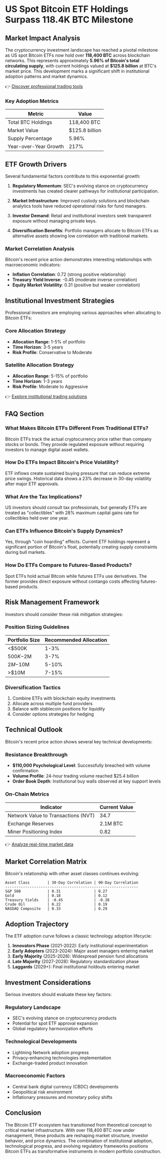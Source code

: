 # US Spot Bitcoin ETF Holdings Surpass 118.4K BTC Milestone

## Market Impact Analysis

The cryptocurrency investment landscape has reached a pivotal milestone as US spot Bitcoin ETFs now hold over **118,400 BTC** across blockchain networks. This represents approximately **5.96% of Bitcoin's total circulating supply**, with current holdings valued at **$125.8 billion** at BTC's market price. This development marks a significant shift in institutional adoption patterns and market dynamics.

👉 [Discover professional trading tools](https://bit.ly/okx-bonus)

### Key Adoption Metrics
| Metric | Value |
|--------|-------|
| Total BTC Holdings | 118,400 BTC |
| Market Value | $125.8 billion |
| Supply Percentage | 5.96% |
| Year-over-Year Growth | 217% |

## ETF Growth Drivers

Several fundamental factors contribute to this exponential growth:

1. **Regulatory Momentum**: SEC's evolving stance on cryptocurrency investments has created clearer pathways for institutional participation.

2. **Market Infrastructure**: Improved custody solutions and blockchain analytics tools have reduced operational risks for fund managers.

3. **Investor Demand**: Retail and institutional investors seek transparent exposure without managing private keys.

4. **Diversification Benefits**: Portfolio managers allocate to Bitcoin ETFs as alternative assets showing low correlation with traditional markets.

### Market Correlation Analysis

Bitcoin's recent price action demonstrates interesting relationships with macroeconomic indicators:

- **Inflation Correlation**: 0.72 (strong positive relationship)
- **Treasury Yield Inverse**: -0.45 (moderate inverse correlation)
- **Equity Market Volatility**: 0.31 (positive but weaker correlation)

## Institutional Investment Strategies

Professional investors are employing various approaches when allocating to Bitcoin ETFs:

### Core Allocation Strategy
- **Allocation Range**: 1-5% of portfolio
- **Time Horizon**: 3-5 years
- **Risk Profile**: Conservative to Moderate

### Satellite Allocation Strategy
- **Allocation Range**: 5-15% of portfolio
- **Time Horizon**: 1-3 years
- **Risk Profile**: Moderate to Aggressive

👉 [Explore institutional trading solutions](https://bit.ly/okx-bonus)

## FAQ Section

### What Makes Bitcoin ETFs Different From Traditional ETFs?
Bitcoin ETFs track the actual cryptocurrency price rather than company stocks or bonds. They provide regulated exposure without requiring investors to manage digital asset wallets.

### How Do ETFs Impact Bitcoin's Price Volatility?
ETF inflows create sustained buying pressure that can reduce extreme price swings. Historical data shows a 23% decrease in 30-day volatility after major ETF approvals.

### What Are the Tax Implications?
US investors should consult tax professionals, but generally ETFs are treated as "collectibles" with 28% maximum capital gains rate for collectibles held over one year.

### Can ETFs Influence Bitcoin's Supply Dynamics?
Yes, through "coin hoarding" effects. Current ETF holdings represent a significant portion of Bitcoin's float, potentially creating supply constraints during bull markets.

### How Do ETFs Compare to Futures-Based Products?
Spot ETFs hold actual Bitcoin while futures ETFs use derivatives. The former provides direct exposure without contango costs affecting futures-based products.

## Risk Management Framework

Investors should consider these risk mitigation strategies:

### Position Sizing Guidelines
| Portfolio Size | Recommended Allocation |
|----------------|-------------------------|
| <$500K         | 1-3%                   |
| $500K-$2M      | 3-7%                   |
| $2M-$10M       | 5-10%                  |
| >$10M          | 7-15%                  |

### Diversification Tactics
1. Combine ETFs with blockchain equity investments
2. Allocate across multiple fund providers
3. Balance with stablecoin positions for liquidity
4. Consider options strategies for hedging

## Technical Outlook

Bitcoin's recent price action shows several key technical developments:

### Resistance Breakthrough
- **$110,000 Psychological Level**: Successfully breached with volume confirmation
- **Volume Profile**: 24-hour trading volume reached $25.4 billion
- **Order Book Depth**: Institutional buy walls observed at key support levels

### On-Chain Metrics
| Indicator | Current Value |
|----------|---------------|
| Network Value to Transactions (NVT) | 34.7 |
| Exchange Reserves | 2.1M BTC |
| Miner Positioning Index | 0.82 |

👉 [Analyze real-time market data](https://bit.ly/okx-bonus)

## Market Correlation Matrix

Bitcoin's relationship with other asset classes continues evolving:

```plaintext
Asset Class        | 30-Day Correlation | 90-Day Correlation
------------------------------------------------------------
S&P 500            | 0.31               | 0.27
Gold               | 0.18               | 0.12
Treasury Yields    | -0.45              | -0.38
Crude Oil          | 0.22               | 0.19
NASDAQ Composite   | 0.33               | 0.29
```

## Adoption Trajectory

The ETF adoption curve follows a classic technology adoption lifecycle:

1. **Innovators Phase** (2021-2022): Early institutional experimentation
2. **Early Adopters** (2023-2024): Major asset managers entering market
3. **Early Majority** (2025-2026): Widespread pension fund allocations
4. **Late Majority** (2027-2028): Regulatory standardization phase
5. **Laggards** (2029+): Final institutional holdouts entering market

## Investment Considerations

Serious investors should evaluate these key factors:

### Regulatory Landscape
- SEC's evolving stance on cryptocurrency products
- Potential for spot ETF approval expansion
- Global regulatory harmonization efforts

### Technological Developments
- Lightning Network adoption progress
- Privacy-enhancing technologies implementation
- Exchange-traded product innovation

### Macroeconomic Factors
- Central bank digital currency (CBDC) developments
- Geopolitical risk environment
- Inflationary pressures and monetary policy shifts

## Conclusion

The Bitcoin ETF ecosystem has transitioned from theoretical concept to critical market infrastructure. With over 118,400 BTC now under management, these products are reshaping market structure, investor behavior, and price dynamics. The combination of institutional adoption, technological progress, and evolving regulatory frameworks positions Bitcoin ETFs as transformative instruments in modern portfolio construction.